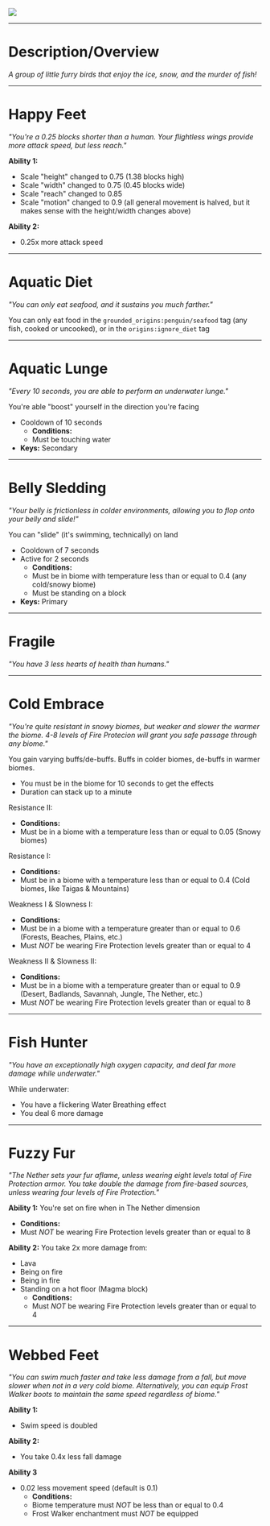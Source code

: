 ![](https://github.com/Mos-Origins/GroundedOrigins/blob/fabric/1.18.1/.github/assets/penguin_icon_large.png?raw=true)


***


# **Description/Overview**
_A group of little furry birds that enjoy the ice, snow, and the murder of fish!_


***


# **Happy Feet**
_"You're a 0.25 blocks shorter than a human. Your flightless wings provide more attack speed, but less reach."_

**Ability 1:**
- Scale "height" changed to 0.75 (1.38 blocks high)
- Scale "width" changed to 0.75 (0.45 blocks wide)
- Scale "reach" changed to 0.85
- Scale "motion" changed to 0.9 (all general movement is halved, but it makes sense with the height/width changes above)

**Ability 2:**
- 0.25x more attack speed


***


# **Aquatic Diet**
_"You can only eat seafood, and it sustains you much farther."_

You can only eat food in the `grounded_origins:penguin/seafood` tag (any fish, cooked or uncooked), or in the `origins:ignore_diet` tag


***


# **Aquatic Lunge**
_"Every 10 seconds, you are able to perform an underwater lunge."_

You're able "boost" yourself in the direction you're facing
- Cooldown of 10 seconds
  - **Conditions:**
  - Must be touching water
- **Keys:** Secondary


***


# **Belly Sledding**
_"Your belly is frictionless in colder environments, allowing you to flop onto your belly and slide!"_

You can "slide" (it's swimming, technically) on land
- Cooldown of 7 seconds
- Active for 2 seconds
  - **Conditions:**
  - Must be in biome with temperature less than or equal to 0.4 (any cold/snowy biome)
  - Must be standing on a block
- **Keys:** Primary


***


# **Fragile**
_"You have 3 less hearts of health than humans."_


***


# **Cold Embrace**
_"You're quite resistant in snowy biomes, but weaker and slower the warmer the biome. 4-8 levels of Fire Protecion will grant you safe passage through any biome."_

You gain varying buffs/de-buffs. Buffs in colder biomes, de-buffs in warmer biomes.
- You must be in the biome for 10 seconds to get the effects
- Duration can stack up to a minute

Resistance II:
- **Conditions:**
- Must be in a biome with a temperature less than or equal to 0.05 (Snowy biomes)

Resistance I:
- **Conditions:**
- Must be in a biome with a temperature less than or equal to 0.4 (Cold biomes, like Taigas & Mountains)

Weakness I & Slowness I:
- **Conditions:**
- Must be in a biome with a temperature greater than or equal to 0.6 (Forests, Beaches, Plains, etc.)
- Must _NOT_ be wearing Fire Protection levels greater than or equal to 4

Weakness II & Slowness II:
- **Conditions:**
- Must be in a biome with a temperature greater than or equal to 0.9 (Desert, Badlands, Savannah, Jungle, The Nether, etc.)
- Must _NOT_ be wearing Fire Protection levels greater than or equal to 8


***


# **Fish Hunter**
_"You have an exceptionally high oxygen capacity, and deal far more damage while underwater."_

While underwater:
- You have a flickering Water Breathing effect
- You deal 6 more damage


***


# **Fuzzy Fur**
_"The Nether sets your fur aflame, unless wearing eight levels total of Fire Protection armor. You take double the damage from fire-based sources, unless wearing four levels of Fire Protection."_

**Ability 1:**
You're set on fire when in The Nether dimension
- **Conditions:**
- Must _NOT_ be wearing Fire Protection levels greater than or equal to 8

**Ability 2:**
You take 2x more damage from:
- Lava
- Being on fire
- Being in fire
- Standing on a hot floor (Magma block)
  - **Conditions:**
  - Must _NOT_ be wearing Fire Protection levels greater than or equal to 4


***


# **Webbed Feet**
_"You can swim much faster and take less damage from a fall, but move slower when not in a very cold biome. Alternatively, you can equip Frost Walker boots to maintain the same speed regardless of biome."_

**Ability 1:**
- Swim speed is doubled

**Ability 2:**
- You take 0.4x less fall damage

**Ability 3**
- 0.02 less movement speed (default is 0.1)
  - **Conditions:**
  - Biome temperature must _NOT_ be less than or equal to 0.4
  - Frost Walker enchantment must _NOT_ be equipped